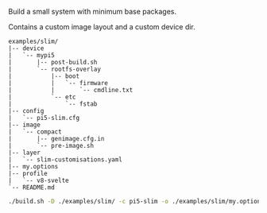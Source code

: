 Build a small system with minimum base packages.

Contains a custom image layout and a custom device dir.

```text
examples/slim/
|-- device
|   `-- mypi5
|       |-- post-build.sh
|       `-- rootfs-overlay
|           |-- boot
|           |   `-- firmware
|           |       `-- cmdline.txt
|           `-- etc
|               `-- fstab
|-- config
|   `-- pi5-slim.cfg
|-- image
|   `-- compact
|       |-- genimage.cfg.in
|       `-- pre-image.sh
|-- layer
|   `-- slim-customisations.yaml
|-- my.options
|-- profile
|   `-- v8-svelte
`-- README.md
```

```bash
./build.sh -D ./examples/slim/ -c pi5-slim -o ./examples/slim/my.options
```
